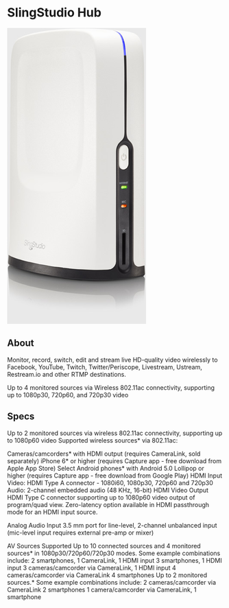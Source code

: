 # SlingStudio Hub

![Slingstudio](https://raw.githubusercontent.com/RedefiningWomeninTech/av-docs/master/img/slingstudio_products_gray.jpg)

## About

Monitor, record, switch, edit and stream live HD-quality video wirelessly to Facebook, YouTube, Twitch, Twitter/Periscope, Livestream, Ustream, Restream.io and other RTMP destinations.

Up to 4 monitored sources via Wireless 802.11ac connectivity, supporting up to 1080p30, 720p60, and 720p30 video

## Specs

Up to 2 monitored sources via wireless 802.11ac connectivity, supporting up to 1080p60 video
Supported wireless sources* via 802.11ac:

Cameras/camcorders* with HDMI output (requires CameraLink, sold separately)
iPhone 6* or higher (requires Capture app - free download from Apple App Store)
Select Android phones* with Android 5.0 Lollipop or higher (requires Capture app - free download from Google Play)
HDMI Input
Video: HDMI Type A connector - 1080i60, 1080p30, 720p60 and 720p30
Audio: 2-channel embedded audio (48 KHz, 16-bit)
HDMI Video Output
HDMI Type C connector supporting up to 1080p60 video output of program/quad view. Zero-latency option available in HDMI passthrough mode for an HDMI input source.

Analog Audio Input
3.5 mm port for line-level, 2-channel unbalanced input (mic-level input requires external pre-amp or mixer)

AV Sources Supported
Up to 10 connected sources and 4 monitored sources* in 1080p30/720p60/720p30 modes. Some example combinations include:
2 smartphones, 1 CameraLink, 1 HDMI input
3 smartphones, 1 HDMI input
3 cameras/camcorder via CameraLink, 1 HDMI input
4 cameras/camcorder via CameraLink
4 smartphones
Up to 2 monitored sources.* Some example combinations include:
2 cameras/camcorder via CameraLink
2 smartphones
1 camera/camcorder via CameraLink, 1 smartphone

